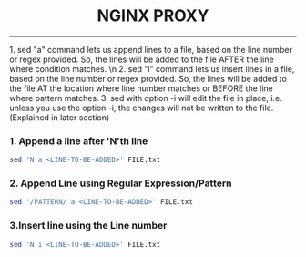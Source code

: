 <div align="center">
    <h1>NGINX PROXY</h1>
</div>

***
<div align="left">
<p>1. sed "a" command lets us append lines to a file, based on the line number or regex provided. So, the lines will be added to the file AFTER the line where condition matches. \n
2. sed "i" command lets us insert lines in a file, based on the line number or regex provided. So, the lines will be added to the file AT the location where line number matches or BEFORE the line where pattern matches.
3. sed with option -i will edit the file in place, i.e. unless you use the option -i, the changes will not be written to the file. (Explained in later section)
</p>
</div>

### __1. Append a line after 'N'th line__

``` bash
sed 'N a <LINE-TO-BE-ADDED>' FILE.txt
```

### __2. Append Line using Regular Expression/Pattern__

``` bash
sed '/PATTERN/ a <LINE-TO-BE-ADDED>' FILE.txt

```
### 3.__Insert line using the Line number__

``` bash
sed 'N i <LINE-TO-BE-ADDED>' FILE.txt

```
